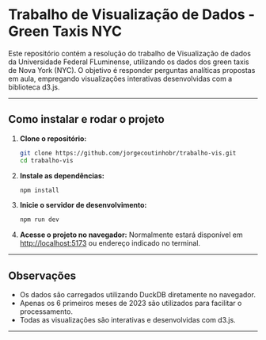 # Trabalho de Visualização de Dados - Green Taxis NYC

Este repositório contém a resolução do trabalho de Visualização de dados da Universidade Federal FLuminense, utilizando os dados dos green taxis de Nova York (NYC). O objetivo é responder perguntas analíticas propostas em aula, empregando visualizações interativas desenvolvidas com a biblioteca d3.js.

---

## Como instalar e rodar o projeto

1. **Clone o repositório:**
   ```bash
   git clone https://github.com/jorgecoutinhobr/trabalho-vis.git
   cd trabalho-vis
   ```

2. **Instale as dependências:**
   ```bash
   npm install
   ```

3. **Inicie o servidor de desenvolvimento:**
   ```bash
   npm run dev
   ```

4. **Acesse o projeto no navegador:**
   Normalmente estará disponível em [http://localhost:5173](http://localhost:5173) ou endereço indicado no terminal.

---

## Observações

- Os dados são carregados utilizando DuckDB diretamente no navegador.
- Apenas os 6 primeiros meses de 2023 são utilizados para facilitar o processamento.
- Todas as visualizações são interativas e desenvolvidas com d3.js.

---
